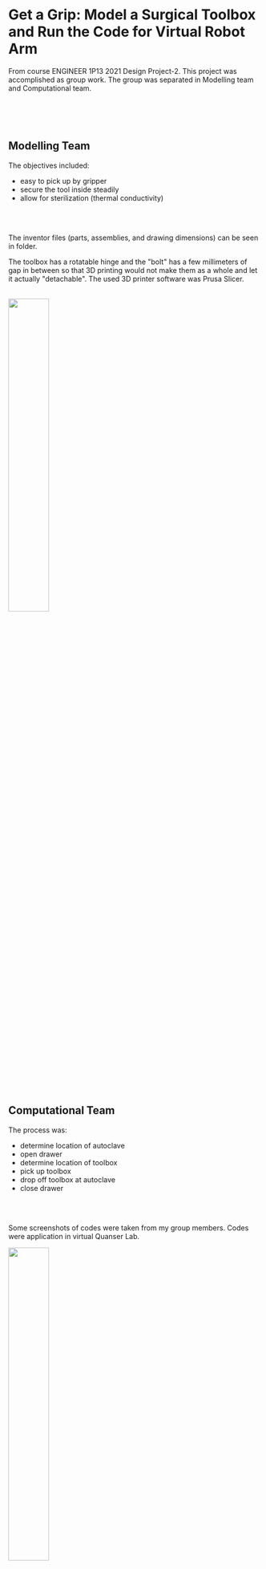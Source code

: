 # Get a Grip: Model a Surgical Toolbox and Run the Code for Virtual Robot Arm
From course ENGINEER 1P13 2021 Design Project-2. This project was accomplished as group work. The group was separated in Modelling team and Computational team.

<br>
<br>
<br>

## Modelling Team
The objectives included: 

- easy to pick up by gripper
- secure the tool inside steadily
- allow for sterilization (thermal conductivity)

<br>
<br>

The inventor files (parts, assemblies, and drawing dimensions) can be seen in folder.<br>

The toolbox has a rotatable hinge and the "bolt" has a few millimeters of gap in between so that 3D printing would not make them as a whole and let it actually "detachable". The used 3D printer software was Prusa Slicer.

<br>

<img src="./images/toolbox-model.png" style="width:40%;height:40%;object-fit: cover;">

<br>
<br>

## Computational Team
The process was:

- determine location of autoclave
- open drawer
- determine location of toolbox
- pick up toolbox
- drop off toolbox at autoclave
- close drawer

<br>
<br>

Some screenshots of codes were taken from my group members. Codes were application in virtual Quanser Lab.
<br>

<img src="./images/qbot1.png" style="width:40%;height:40%;object-fit: cover;">

<br>

<img src="./images/qbot2.png" style="width:40%;height:40%;object-fit: cover;">
